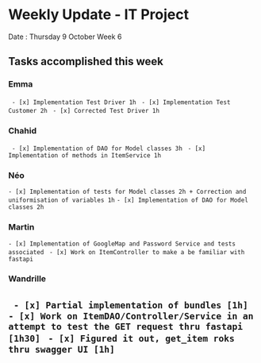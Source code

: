 # Weekly Update - IT Project

Date : Thursday 9 October
Week 6

## Tasks accomplished this week

### Emma

` - [x] Implementation Test Driver 1h`
` - [x] Implementation Test Customer 2h`
` - [x] Corrected Test Driver 1h`

### Chahid

` - [x] Implementation of DAO for Model classes 3h`
` - [x] Implementation of methods in ItemService 1h`  

### Néo 

` - [x] Implementation of tests for Model classes 2h + Correction and uniformisation of variables 1h `
` - [x] Implementation of DAO for Model classes 2h `

### Martin

` - [x] Implementation of GoogleMap and Password Service and tests associated `
` - [x] Work on ItemController to make a be familiar with fastapi`

### Wandrille

` - [x] Partial implementation of bundles [1h]`
` - [x] Work on ItemDAO/Controller/Service in an attempt to test the GET request thru fastapi [1h30]`
` - [x] Figured it out, get_item roks thru swagger UI [1h]`
---
